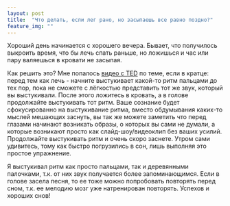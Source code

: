 ```yaml
---
layout: post
title:  "Что делать, если лег рано, но засыпаешь все равно поздно?"
feature_img: ""
---
```


Хороший день начинается с хорошего вечера.
Бывает, что получилось выкроить время, что бы лечь спать раньше, но ложишься и час или пару валяешься в кровати не засыпая.

Как решить это?
Мне попалось [видео с TED](https://www.ted.com/talks/jim_donovan_how_to_trick_your_brain_into_falling_asleep?language=ru) по теме, если в кратце: перед тем как лечь - начните выстукивает какой-то ритм пальцами до тех пор, пока не сможете с лёгкостью представить тот же звук, который вы выстукивали. После этого ложитесь в кровать, а в голове продолжайте выстукивать тот ритм.
Ваше сознание будет сфокусированно на выстукивание ритма, вместо обдумывания каких-то мыслей мешающих заснуть, вы так же можете заметить что перед глазами начинают возникать образы, о которых вы сами не думали, а которые возникают просто как слайд-шоу/видеоклип без ваших усилий. 
Продолжайте выстукивать ритм и очень скоро заснете.
Утром сами удивитесь, тому как быстро погрузились в сон, лишь выполняя это простое упражнение.

Я выстукивал ритм как просто пальцами, так и деревянными палочками, т.к. от них звук получается более запоминающимся. 
Если в голове засела песня, то ее тоже можно попробовать повторять перед сном, т.к. ее мелодию мозг уже натренирован повторять. 
Успехов и хороших снов!